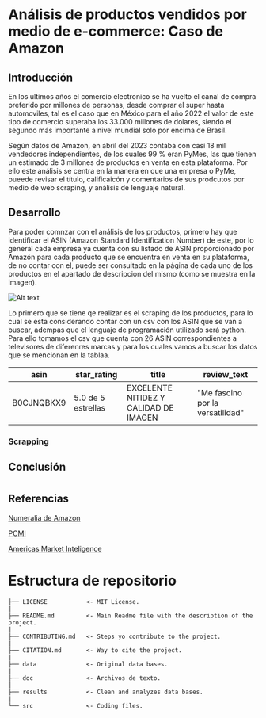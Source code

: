 # Análisis de productos vendidos por medio de e-commerce: Caso de Amazon

## Introducción

En los ultimos años el comercio electronico se ha vuelto el canal de compra preferido por millones de personas, desde comprar el super hasta automoviles, tal es el caso que en México para el año 2022 el valor de este tipo de comercio superaba los 33.000 millones de dolares, siendo el segundo más importante a nivel mundial solo por encima de Brasil. 

Según datos de Amazon, en abril del 2023 contaba con casí 18 mil vendedores independientes, de los cuales 99 % eran PyMes, las que tienen un estimado de 3 millones de productos en venta en esta plataforma. Por ello este análisis se centra en la manera en que una empresa o PyMe, pueede revisar el título, calificaicón y comentarios de sus prodcutos por medio de web scraping, y análisis de lenguaje natural. 

## Desarrollo

Para poder comnzar con  el análisis de los productos, primero hay que identificar el ASIN (Amazon Standard Identification Number) de este, por lo general cada empresa ya cuenta con su listado de ASIN proporcionado por Amazón para cada producto que se encuentra en  venta en su plataforma, de no contar con el, puede ser consultado en la página de cada uno de los productos en el apartado de descripcion del mismo (como se muestra en la imagen). 

![Alt text](image.png)

Lo primero que se tiene qe realizar es el scraping de los productos, para lo cual se esta considerando contar con un csv con los ASIN que se van a buscar, adempas que el lenguaje de programación utilizado será python. Para ello tomamos el csv que cuenta con 26 ASIN correspondientes a televisores de diferenres marcas y para los cuales vamos a buscar los datos que se mencionan en la tablaa. 

|asin|star_rating|title|review_text|
|---|---|---|---|
|B0CJNQBKX9|5.0 de 5 estrellas|EXCELENTE NITIDEZ Y CALIDAD DE IMAGEN|"Me fascino por la versatilidad"|




### Scrapping 




## Conclusión


#



## Referencias 
[Numeralia de Amazon](https://vender.amazon.com.mx/sellerblog/amazon-conecta#:~:text=Ciudad%20de%20M%C3%A9xico%2C%2027%20de%20abril%20de%202023.&text=Actualmente%2C%20Amazon%20M%C3%A9xico%20cuenta%20con,57%2C000%20empleos%20directos%20e%20indirectos.)

[PCMI](https://paymentscmi.com/our-services/latin-america-e-commerce-digital-payments-data/?utm_source=Website&utm_medium=AMI+site)

[Americas Market Inteligence](https://americasmi.com/insights/lo-que-mas-compran-los-mexicanos-por-internet/)



# Estructura de repositorio


    ├── LICENSE           <- MIT License.  
    |  
    ├── README.md         <- Main Readme file with the description of the project.  
    |  
    ├── CONTRIBUTING.md   <- Steps yo contribute to the project.  
    |  
    ├── CITATION.md       <- Way to cite the project.  
    |  
    ├── data              <- Original data bases.  
    |  
    ├── doc               <- Archivos de texto.  
    |  
    ├── results           <- Clean and analyzes data bases.  
    |  
    └── src               <- Coding files.  

